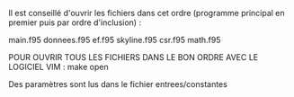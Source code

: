Il est conseillé d'ouvrir les fichiers dans cet ordre (programme principal en premier puis par ordre d'inclusion) :

main.f95 donnees.f95 ef.f95 skyline.f95 csr.f95 math.f95

POUR OUVRIR TOUS LES FICHIERS DANS LE BON ORDRE AVEC LE LOGICIEL VIM :
make open

Des paramètres sont lus dans le fichier entrees/constantes
